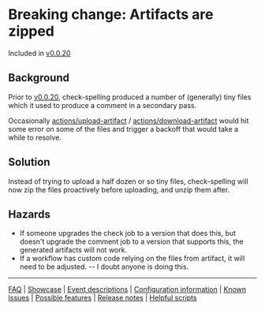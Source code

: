 # Breaking change: Artifacts are zipped

Included in [v0.0.20](https://github.com/check-spelling/check-spelling/releases/tag/v0.0.20)

## Background

Prior to [v0.0.20](https://github.com/check-spelling/check-spelling/releases/tag/v0.0.20), check-spelling produced a number of (generally) tiny files which it used to produce a comment in a secondary pass.

Occasionally [actions/upload-artifact](https://github.com/actions/upload-artifact) / [actions/download-artifact](https://github.com/actions/download-artifact) would hit some error on some of the files and trigger a backoff that would take a while to resolve.

## Solution

Instead of trying to upload a half dozen or so tiny files, check-spelling will now zip the files proactively before uploading, and unzip them after.

## Hazards

* If someone upgrades the check job to a version that does this, but doesn't upgrade the comment job to a version that supports this, the generated artifacts will not work.
* If a workflow has custom code relying on the files from artifact, it will need to be adjusted. -- I doubt anyone is doing this.

---
[FAQ](FAQ.md) | [Showcase](Showcase.md) | [Event descriptions](Event-descriptions.md) | [Configuration information](Configuration-information.md) | [Known Issues](Known-Issues.md) | [Possible features](Possible-features.md) | [Release notes](Release-notes.md) | [Helpful scripts](Helpful-scripts.md)
